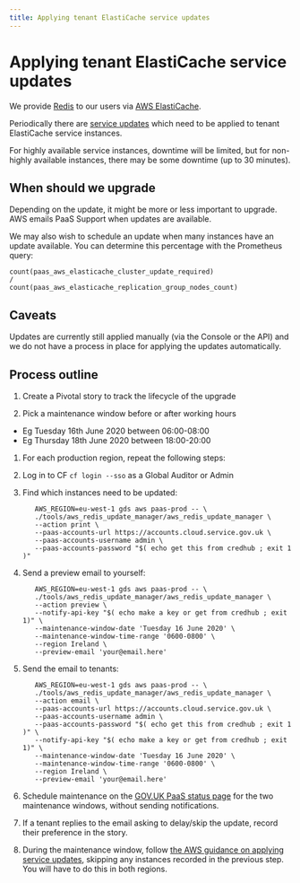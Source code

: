 ```yaml
---
title: Applying tenant ElastiCache service updates
---
```


# Applying tenant ElastiCache service updates

We provide [Redis](https://redis.io) to our users via
[AWS ElastiCache](https://aws.amazon.com/elasticache/).

Periodically there are
[service updates](https://aws.amazon.com/elasticache/elasticache-maintenance/#:~:text=Service%20updates%20is%20a%20feature,operational%20performance%20of%20your%20clusters.)
which need to be applied to tenant ElastiCache service instances.

For highly available service instances, downtime will be limited, but for
non-highly available instances, there may be some downtime (up to 30 minutes).

## When should we upgrade

Depending on the update, it might be more or less important to upgrade.
AWS emails PaaS Support when updates are available.

We may also wish to schedule an update when many instances have an update
available. You can determine this percentage with the Prometheus query:

```
count(paas_aws_elasticache_cluster_update_required)
/
count(paas_aws_elasticache_replication_group_nodes_count)
```

## Caveats

Updates are currently still applied manually (via the Console or the API) and
we do not have a process in place for applying the updates automatically.

## Process outline

1. Create a Pivotal story to track the lifecycle of the upgrade

1. Pick a maintenance window before or after working hours
  * Eg Tuesday 16th June 2020 between 06:00-08:00
  * Eg Thursday 18th June 2020 between 18:00-20:00

1. For each production region, repeat the following steps:

  1. Log in to CF `cf login --sso` as a Global Auditor or Admin

  1. Find which instances need to be updated:

            AWS_REGION=eu-west-1 gds aws paas-prod -- \
            ./tools/aws_redis_update_manager/aws_redis_update_manager \
            --action print \
            --paas-accounts-url https://accounts.cloud.service.gov.uk \
            --paas-accounts-username admin \
            --paas-accounts-password "$( echo get this from credhub ; exit 1 )"

  1. Send a preview email to yourself:

            AWS_REGION=eu-west-1 gds aws paas-prod -- \
            ./tools/aws_redis_update_manager/aws_redis_update_manager \
            --action preview \
            --notify-api-key "$( echo make a key or get from credhub ; exit 1)" \
            --maintenance-window-date 'Tuesday 16 June 2020' \
            --maintenance-window-time-range '0600-0800' \
            --region Ireland \
            --preview-email 'your@email.here'

  1. Send the email to tenants:

            AWS_REGION=eu-west-1 gds aws paas-prod -- \
            ./tools/aws_redis_update_manager/aws_redis_update_manager \
            --action email \
            --paas-accounts-url https://accounts.cloud.service.gov.uk \
            --paas-accounts-username admin \
            --paas-accounts-password "$( echo get this from credhub ; exit 1 )" \
            --notify-api-key "$( echo make a key or get from credhub ; exit 1)" \
            --maintenance-window-date 'Tuesday 16 June 2020' \
            --maintenance-window-time-range '0600-0800' \
            --region Ireland \
            --preview-email 'your@email.here'

1. Schedule maintenance on the
   [GOV.UK PaaS status page](https://status.cloud.service.gov.uk)
   for the two maintenance windows, without sending notifications.

1. If a tenant replies to the email asking to delay/skip the update, record their preference in the story.

1. During the maintenance window, follow
   [the AWS guidance on applying service updates](https://docs.aws.amazon.com/AmazonElastiCache/latest/red-ug/applying-updates.html), skipping any instances recorded in the previous step. You will have to do this in both regions.
